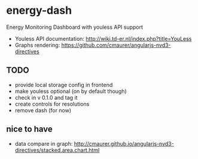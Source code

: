 energy-dash
===========

Energy Monitoring Dashboard with youless API support

* Youless API documentation: http://wiki.td-er.nl/index.php?title=YouLess
* Graphs rendering: https://github.com/cmaurer/angularjs-nvd3-directives


## TODO

* provide local storage config in frontend
* make youless optional (on by default though)
* check in v 0.1.0 and tag it
* create controls for resolutions
* remove dash (for now)

## nice to have

* data compare in graph: http://cmaurer.github.io/angularjs-nvd3-directives/stacked.area.chart.html
